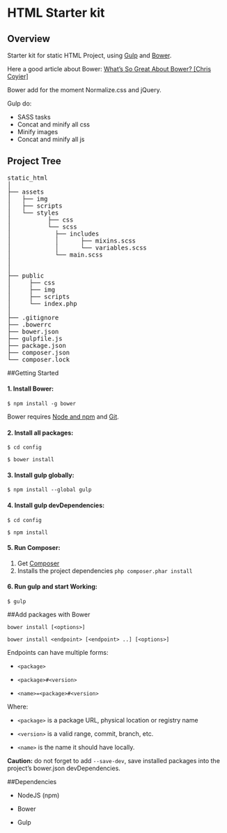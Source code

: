# HTML Starter kit

## Overview

Starter kit for static HTML Project, using [Gulp](http://gulpjs.com) and [Bower](http://bower.io).

Here a good article about Bower: [What’s So Great About Bower? [Chris Coyier]](http://css-tricks.com/whats-great-bower/)

Bower add for the moment Normalize.css and jQuery.

Gulp do:

* SASS tasks
* Concat and minify all css
* Minify images
* Concat and minify all js


## Project Tree

<pre>
static_html
│
├── assets
│   ├── img
│   ├── scripts
│   └── styles 
│		   ├── css
│	   	   └── scss
│	   		 ├── includes
│   		 │	    ├── mixins.scss
│   		 │	    └── variables.scss
│	   		 └── main.scss
│
│
├── public
│     ├── css
│     ├── img
│     ├── scripts
│     └── index.php
│
├── .gitignore
├── .bowerrc
├── bower.json
├── gulpfile.js
├── package.json
├── composer.json
└── composer.lock	
</pre>

##Getting Started

#### 1. Install Bower:

`$ npm install -g bower` 

Bower requires [Node and npm](http://nodejs.org) and [Git](http://git-scm.com).

#### 2. Install all packages:

`$ cd config` 

`$ bower install` 


#### 3. Install gulp globally:

`$ npm install --global gulp` 


#### 4. Install gulp devDependencies:

`$ cd config` 

`$ npm install`

#### 5. Run Composer:

1. Get [Composer](http://getcomposer.org/)
2. Installs the project dependencies `php composer.phar install`

#### 6. Run gulp and start Working:
`$ gulp` 

##Add packages with Bower

`bower install [<options>]`

`bower install <endpoint> [<endpoint> ..] [<options>]`

Endpoints can have multiple forms:

* `<package>`

* `<package>#<version>`

* `<name>=<package>#<version>`     

Where:

* `<package>` is a package URL, physical location or registry name

* `<version>` is a valid range, commit, branch, etc.

* `<name>` is the name it should have locally.
  

__Caution:__ do not forget to add `--save-dev`, save installed packages into the project’s bower.json devDependencies.

##Dependencies

* NodeJS (npm)

* Bower

* Gulp


